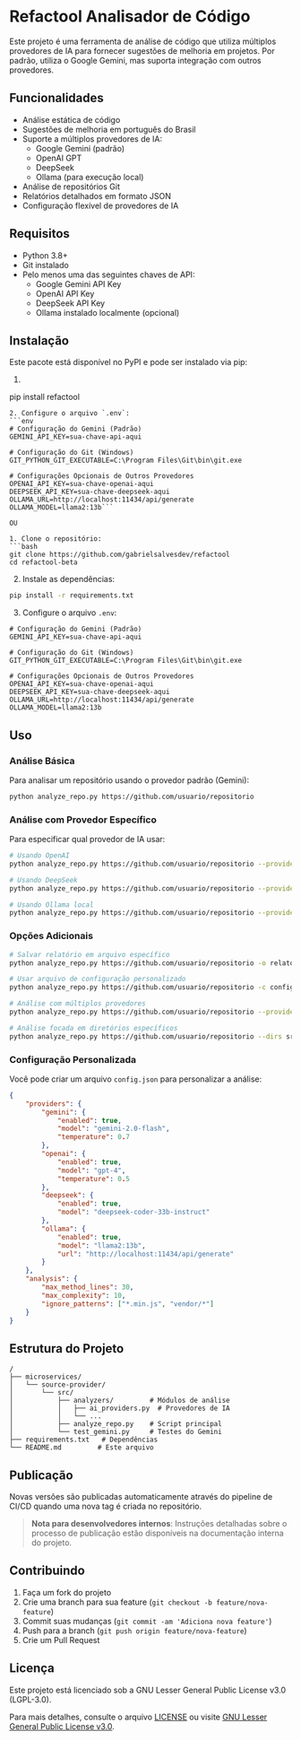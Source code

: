 # Refactool Analisador de Código

Este projeto é uma ferramenta de análise de código que utiliza múltiplos provedores de IA para fornecer sugestões de melhoria em projetos. Por padrão, utiliza o Google Gemini, mas suporta integração com outros provedores.

## Funcionalidades

- Análise estática de código
- Sugestões de melhoria em português do Brasil
- Suporte a múltiplos provedores de IA:
  - Google Gemini (padrão)
  - OpenAI GPT
  - DeepSeek
  - Ollama (para execução local)
- Análise de repositórios Git
- Relatórios detalhados em formato JSON
- Configuração flexível de provedores de IA

## Requisitos

- Python 3.8+
- Git instalado
- Pelo menos uma das seguintes chaves de API:
  - Google Gemini API Key
  - OpenAI API Key
  - DeepSeek API Key
  - Ollama instalado localmente (opcional)

## Instalação

Este pacote está disponível no PyPI e pode ser instalado via pip:

1. ```bash
pip install refactool
```
2. Configure o arquivo `.env`:
```env
# Configuração do Gemini (Padrão)
GEMINI_API_KEY=sua-chave-api-aqui

# Configuração do Git (Windows)
GIT_PYTHON_GIT_EXECUTABLE=C:\Program Files\Git\bin\git.exe

# Configurações Opcionais de Outros Provedores
OPENAI_API_KEY=sua-chave-openai-aqui
DEEPSEEK_API_KEY=sua-chave-deepseek-aqui
OLLAMA_URL=http://localhost:11434/api/generate
OLLAMA_MODEL=llama2:13b```

OU

1. Clone o repositório:
```bash
git clone https://github.com/gabrielsalvesdev/refactool
cd refactool-beta
```

2. Instale as dependências:
```bash
pip install -r requirements.txt
```

3. Configure o arquivo `.env`:
```env
# Configuração do Gemini (Padrão)
GEMINI_API_KEY=sua-chave-api-aqui

# Configuração do Git (Windows)
GIT_PYTHON_GIT_EXECUTABLE=C:\Program Files\Git\bin\git.exe

# Configurações Opcionais de Outros Provedores
OPENAI_API_KEY=sua-chave-openai-aqui
DEEPSEEK_API_KEY=sua-chave-deepseek-aqui
OLLAMA_URL=http://localhost:11434/api/generate
OLLAMA_MODEL=llama2:13b
```

## Uso

### Análise Básica
Para analisar um repositório usando o provedor padrão (Gemini):

```bash
python analyze_repo.py https://github.com/usuario/repositorio
```

### Análise com Provedor Específico
Para especificar qual provedor de IA usar:

```bash
# Usando OpenAI
python analyze_repo.py https://github.com/usuario/repositorio --provider openai

# Usando DeepSeek
python analyze_repo.py https://github.com/usuario/repositorio --provider deepseek

# Usando Ollama local
python analyze_repo.py https://github.com/usuario/repositorio --provider ollama
```

### Opções Adicionais

```bash
# Salvar relatório em arquivo específico
python analyze_repo.py https://github.com/usuario/repositorio -o relatorio.json

# Usar arquivo de configuração personalizado
python analyze_repo.py https://github.com/usuario/repositorio -c config.json

# Análise com múltiplos provedores
python analyze_repo.py https://github.com/usuario/repositorio --providers gemini,openai,deepseek

# Análise focada em diretórios específicos
python analyze_repo.py https://github.com/usuario/repositorio --dirs src/,tests/
```

### Configuração Personalizada

Você pode criar um arquivo `config.json` para personalizar a análise:

```json
{
    "providers": {
        "gemini": {
            "enabled": true,
            "model": "gemini-2.0-flash",
            "temperature": 0.7
        },
        "openai": {
            "enabled": true,
            "model": "gpt-4",
            "temperature": 0.5
        },
        "deepseek": {
            "enabled": true,
            "model": "deepseek-coder-33b-instruct"
        },
        "ollama": {
            "enabled": true,
            "model": "llama2:13b",
            "url": "http://localhost:11434/api/generate"
        }
    },
    "analysis": {
        "max_method_lines": 30,
        "max_complexity": 10,
        "ignore_patterns": ["*.min.js", "vendor/*"]
    }
}
```

## Estrutura do Projeto

```
/
├── microservices/
│   └── source-provider/
│       └── src/
│           ├── analyzers/         # Módulos de análise
│           │   ├── ai_providers.py  # Provedores de IA
│           │   └── ...
│           ├── analyze_repo.py    # Script principal
│           └── test_gemini.py     # Testes do Gemini
├── requirements.txt   # Dependências
└── README.md         # Este arquivo
```

## Publicação

Novas versões são publicadas automaticamente através do pipeline de CI/CD quando uma nova tag é criada no repositório.

> **Nota para desenvolvedores internos**: Instruções detalhadas sobre o processo de publicação estão disponíveis na documentação interna do projeto.

## Contribuindo

1. Faça um fork do projeto
2. Crie uma branch para sua feature (`git checkout -b feature/nova-feature`)
3. Commit suas mudanças (`git commit -am 'Adiciona nova feature'`)
4. Push para a branch (`git push origin feature/nova-feature`)
5. Crie um Pull Request

## Licença

Este projeto está licenciado sob a GNU Lesser General Public License v3.0 (LGPL-3.0).

Para mais detalhes, consulte o arquivo [LICENSE](LICENSE) ou visite [GNU Lesser General Public License v3.0](https://www.gnu.org/licenses/lgpl-3.0.html).

